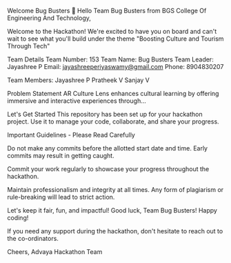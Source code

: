 Welcome Bug Busters 👋
Hello Team Bug Busters from BGS College Of Engineering And Technology,

Welcome to the Hackathon! We're excited to have you on board and can't wait to see what you'll build under the theme "Boosting Culture and Tourism Through Tech"

Team Details
Team Number: 153
Team Name: Bug Busters
Team Leader: Jayashree P
Email: jayashreeperiyaswamy@gmail.com
Phone: 8904830207

Team Members:
Jayashree P
Pratheek V
Sanjay V

Problem Statement
AR Culture Lens enhances cultural learning by offering immersive and interactive experiences through...

Let's Get Started
This repository has been set up for your hackathon project. Use it to manage your code, collaborate, and share your progress.

Important Guidelines - Please Read Carefully

Do not make any commits before the allotted start date and time. Early commits may result in getting caught.

Commit your work regularly to showcase your progress throughout the hackathon.

Maintain professionalism and integrity at all times. Any form of plagiarism or rule-breaking will lead to strict action.

Let's keep it fair, fun, and impactful!
Good luck, Team Bug Busters! Happy coding!

If you need any support during the hackathon, don't hesitate to reach out to the co-ordinators.

Cheers,
Advaya Hackathon Team

